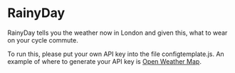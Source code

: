 # RainyDay

RainyDay tells you the weather now in London and given this, what to wear on your cycle commute.

To run this, please put your own API key into the file configtemplate.js. An example of where to generate your API key is [Open Weather Map](https://openweathermap.org/api).
